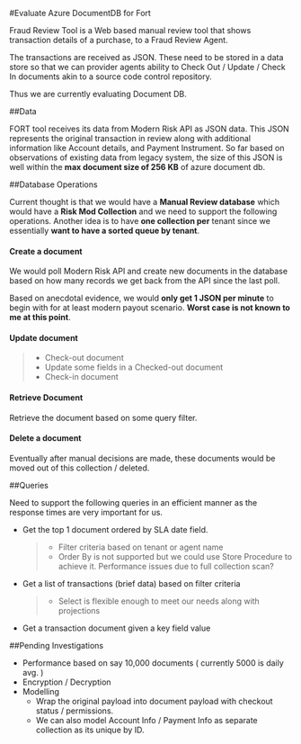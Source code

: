 #Evaluate Azure DocumentDB for Fort  

Fraud Review Tool is a Web based manual review tool that shows transaction details of a purchase, to a Fraud Review Agent.

The transactions are received as JSON. These need to be stored in a data store so that we can provider agents ability to Check Out / Update / Check In documents akin to a source code control repository. 

Thus we are currently evaluating Document DB.

##Data

FORT tool receives its data from Modern Risk API as JSON data. This JSON represents the original transaction in review along with additional information like Account details, and Payment Instrument. So far based on observations of existing data from legacy system, the size of this JSON is well within the **max document size of 256 KB** of azure document db.

##Database Operations

Current thought is that we would have a  **Manual Review database** which would have a **Risk Mod Collection** and we need to support the following operations. Another idea is to have **one collection per** tenant since we essentially **want to have a sorted queue by tenant**.

#### <i class="icon-file"></i> Create a document

We would poll Modern Risk API and create new documents in the database based on how many records we get back from the API since the last poll. 

Based on anecdotal evidence, we would **only get 1 JSON per minute** to begin with for at least modern payout scenario. **Worst case is not known to me at this point**.

#### <i class="icon-upload"></i>Update document
  > - Check-out document 
  > - Update some fields in a Checked-out document
  > - Check-in document

#### <i class="icon-download"></i> Retrieve Document

Retrieve the document based on some query filter.

#### <i class="icon-trash"></i> Delete a document

Eventually after manual decisions are made, these documents would be moved out of this collection / deleted. 

##Queries

Need to support the following queries in an efficient manner as the response times are very important for us.  

- Get the top 1 document ordered by SLA date field. 
    > - Filter criteria based on tenant or agent name
    > - Order By is not supported but we could use Store Procedure to achieve it. Performance issues due to full collection scan?  
    
- Get a list of transactions (brief data) based on filter criteria
    > - Select is flexible enough to meet our needs along with projections 
- Get a transaction document given a key field value  


##Pending Investigations
 - Performance based on say 10,000 documents ( currently 5000 is daily avg. )
 - Encryption / Decryption 
 - Modelling 
   - Wrap the original payload into document payload with checkout status / permissions.
   - We can also model Account Info / Payment Info as separate collection as its unique by ID.

